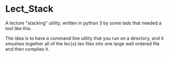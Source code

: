 # Lect_Stack
A lecture "stacking" utility, written in python 3 by some lads that needed a tool like this.

The idea is to have a command line utility that you run on a directory, and it smushes together all of the lec{x}.tex files into one large well ordered file and then compiles it.
